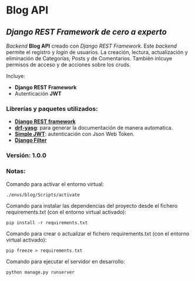 # Blog API

## *Django REST Framework de cero a experto*

_Backend_ **Blog API** creado con _Django REST Framework_. Este _backend_ permite el registro y _login_ de usuarios. La creación, lectura, actualización y eliminación de Categorías, Posts y de Comentarios. También inlcuye permisos de acceso y de acciones sobre los cruds.

Incluye:
+ **Django REST Framework**
+ Autenticación **JWT**

### Librerías y paquetes utilizados:
- [**Django REST framework**](https://www.django-rest-framework.org/#installation)
- [**drf-yasg**](https://drf-yasg.readthedocs.io/en/stable/): para generar la documentación de manera automatica.
- [**Simple JWT**](https://django-rest-framework-simplejwt.readthedocs.io/en/latest/): autenticación con Json Web Token.
- [**Django Filter**](https://www.django-rest-framework.org/#installation)


### Versión: 1.0.0

### Notas:
Comando para activar el entorno virtual:
```
./envs/blog/Scripts/activate
```

Comando para instalar las dependencias del proyecto desde el fichero requirements.txt (con el entorno virtual activado):
```
pip install -r requirements.txt
```

Comando para crear o actualizar el fichero requirements.txt (con el entorno virtual activado):
```
pip freeze > requirements.txt
```

Comando para ejecutar el servidor en desarrollo:
```
python manage.py runserver
```